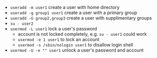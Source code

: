 * `useradd -m user1` create a user with home directory
* `useradd -g group1 user1` create a user with a primary group
* `useradd -G group2,group3` create a user with supplimentary groups
* `su - user2`
* `usermod -L user1` lock a user's password
  * account is not locked completely, e.g. `su - user1` could work
  * `usermod -e 1 user1` to lock an account
  * `usermod -s /sbin/nologin user1` to disallow login shell
* `usermod -U -e "" user1` unlock a user's password and account
